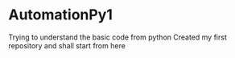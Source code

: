 # AutomationPy1
Trying to understand the basic code from python
Created my first repository and shall start from here
